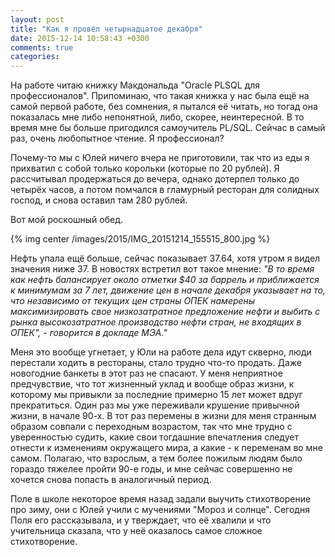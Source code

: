```yaml
---
layout: post
title: "Как я провёл четырнадцатое декабря"
date: 2015-12-14 10:58:43 +0300
comments: true
categories: 
---
```

На работе читаю книжку Макдональда "Oracle PLSQL для профессионалов". Припоминаю, что такая книжка у нас была ещё на самой первой работе, без сомнения, я пытался её читать, но тогад она показалась мне либо непонятной, либо, скорее, неинтересной. В то время мне бы больше пригодился самоучитель PL/SQL. Cейчас в самый раз, очень любопытное чтение. Я профессионал?

Почему-то мы с Юлей ничего вчера не приготовили, так что из еды я прихватил с собой только корольки (которые по 20 рублей). Я рассчитывал продержаться до вечера, однако дотерпел только до четырёх часов, а потом помчался в гламурный ресторан для солидных господ, и снова оставил там 280 рублей.

Вот мой роскошный обед.

{% img center /images/2015/IMG_20151214_155515_800.jpg %}

Нефть упала ещё больше, сейчас показывает 37.64, хотя утром я видел значения ниже 37. В новостях встретил вот такое мнение: *"В то время как нефть балансирует около отметки $40 за баррель и приближается к минимумам за 7 лет, движение цен в начале декабря указывает на то, что независимо от текущих цен страны ОПЕК намерены максимизировать свое низкозатратное предложение нефти и выбить с рынка высокозатратное производство нефти стран, не входящих в ОПЕК", - говорится в докладе МЭА."*

Меня это вообще угнетает, у Юли на работе дела идут скверно, люди перестали ходить в рестораны, стало трудно что-то продать. Даже новогодние банкеты в этот раз не спасают. У меня неприятное предчувствие, что тот жизненный уклад и вообще образ жизни, к которому мы привыкли за последние примерно 15 лет может вдруг прекратиться. Один раз мы уже переживали крушение привычной жизни, в начале 90-х. В тот раз перемены в жизни для меня странным образом совпали с переходным возрастом, так что мне трудно с уверенностью судить, какие свои тогдашние впечатления следует отнести к изменениям окружащего мира, а какие - к переменам во мне самом. Полагаю, что взрослым, а тем более пожилым людям было гораздо тяжелее пройти 90-е годы, и мне сейчас совершенно не хочется снова попасть в аналогичный период.

Поле в школе некоторое время назад задали выучить стихотворение про зиму, они с Юлей учили с мучениями "Мороз и солнце". Сегодня Поля его рассказывала, и у тверждает, что её хвалили и что учительница сказала, что у неё оказалось самое сложное стихотворение. 


